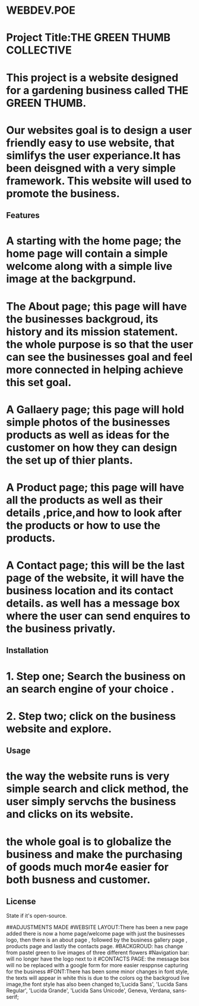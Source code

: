 # WEBDEV.POE
# Project Title:THE GREEN THUMB COLLECTIVE
# This project is a website designed for a gardening business called THE GREEN THUMB.
# Our websites goal is to design a user friendly easy to use website, that simlifys the user experiance.It has been deisgned with a very simple framework. This website will used to promote the business.  
                                                                                                                                                  
## Features
# A starting with the home page; the home page will contain a simple welcome along with a simple live image at the backgrpund. 
# The About page; this page will have the businesses backgroud, its history and its mission statement. the whole purpose is so that the user can see the businesses goal and feel more connected in helping achieve this set goal. 
# A Gallaery page; this page will hold simple photos of the businesses products as well as ideas for the customer on how they can design the set up of thier plants.
# A Product page; this page will have all the products as well as their details ,price,and how to look after the products or how to use the products.
# A Contact page; this will be the last page of the website, it will have the business location and its contact details. as well has a message box where the user can send enquires to the business privatly.

## Installation
# 1. Step one; Search the business on an search engine of your choice .
# 2. Step two; click on the business website and explore.

## Usage
# the way the website runs is very simple search and click method, the user simply servchs the business and clicks on its website.
# the whole goal is to globalize the business and make the purchasing of goods much mor4e easier for both busness and customer.

## License
State if it's open-source.

##ADJUSTMENTS MADE
#WEBSITE LAYOUT:There has been a new page added there is now a home page/welcome page with just the businesses logo, then there is an about page , followed by the business gallery page , products page and lastly the contacts page.
#BACKGROUD: has change from pastel green to live images of three different flowers 
#Navigation bar: will no longer have the logo next to it 
#CONTACTS PAGE: the message box will no be replaced with a google form for more easier resppnse capturing for the business
#FONT:There has been some minor changes in font style, the texts will appear in white this is due to the colors og the backgroud live image,the font style has also been changed to,'Lucida Sans', 'Lucida Sans Regular', 'Lucida Grande', 'Lucida Sans Unicode', Geneva, Verdana, sans-serif;



